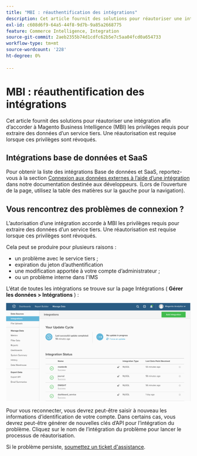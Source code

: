 ```yaml
---
title: "MBI : réauthentification des intégrations"
description: Cet article fournit des solutions pour réautoriser une intégration afin d’accorder à Magento Business Intelligence (MBI) les privilèges requis pour extraire des données d’un service tiers. Une réautorisation est requise lorsque ces privilèges sont révoqués.
exl-id: c608d6f9-64a5-44f8-9d7b-9a85a2668775
feature: Commerce Intelligence, Integration
source-git-commit: 2aeb2355b74d1cdfc62b5e7c5aa04fcd0a654733
workflow-type: tm+mt
source-wordcount: '228'
ht-degree: 0%

---
```


# MBI : réauthentification des intégrations

Cet article fournit des solutions pour réautoriser une intégration afin d’accorder à Magento Business Intelligence (MBI) les privilèges requis pour extraire des données d’un service tiers. Une réautorisation est requise lorsque ces privilèges sont révoqués.

## Intégrations base de données et SaaS

Pour obtenir la liste des intégrations Base de données et SaaS, reportez-vous à la section [Connexion aux données externes à l’aide d’une intégration](https://experienceleague.adobe.com/en/docs/commerce-business-intelligence/mbi/analyze/saas/integrations) dans notre documentation destinée aux développeurs. (Lors de l’ouverture de la page, utilisez la table des matières sur la gauche pour la navigation).

## Vous rencontrez des problèmes de connexion ?

L’autorisation d’une intégration accorde à MBI les privilèges requis pour extraire des données d’un service tiers. Une réautorisation est requise lorsque ces privilèges sont révoqués.

Cela peut se produire pour plusieurs raisons :

* un problème avec le service tiers ;
* expiration du jeton d’authentification
* une modification apportée à votre compte d’administrateur ;
* ou un problème interne dans l&#39;IMS

L’état de toutes les intégrations se trouve sur la page Intégrations ( **Gérer les données > Intégrations** ) :

![Intégrations_page.png](assets/Integrations_page.png)

Pour vous reconnecter, vous devrez peut-être saisir à nouveau les informations d’identification de votre compte. Dans certains cas, vous devrez peut-être générer de nouvelles clés d’API pour l’intégration du problème. Cliquez sur le nom de l’intégration du problème pour lancer le processus de réautorisation.

Si le problème persiste, [soumettez un ticket d&#39;assistance](/help/help-center-guide/help-center/magento-help-center-user-guide.md#submit-ticket).

